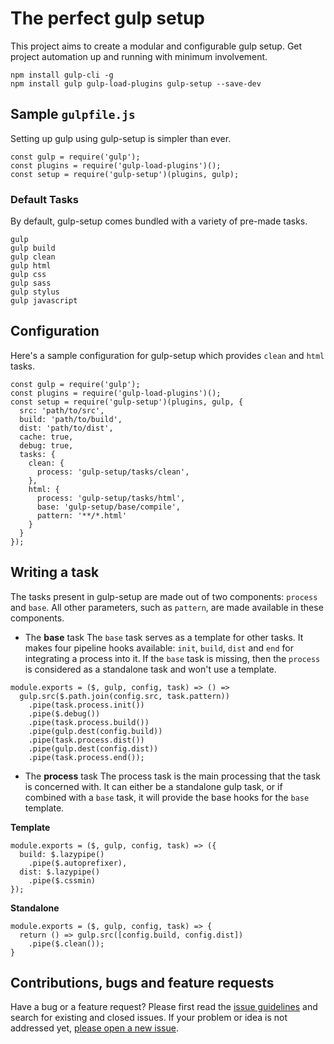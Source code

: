 # The perfect gulp setup
This project aims to create a modular and configurable gulp setup. Get project automation up and running with minimum involvement.

~~~
npm install gulp-cli -g
npm install gulp gulp-load-plugins gulp-setup --save-dev
~~~

## Sample `gulpfile.js`
Setting up gulp using gulp-setup is simpler than ever.
~~~
const gulp = require('gulp');
const plugins = require('gulp-load-plugins')();
const setup = require('gulp-setup')(plugins, gulp);
~~~

### Default Tasks
By default, gulp-setup comes bundled with a variety of pre-made tasks.
~~~
gulp
gulp build
gulp clean
gulp html
gulp css
gulp sass
gulp stylus
gulp javascript
~~~


## Configuration
Here's a sample configuration for gulp-setup which provides `clean` and `html` tasks.
~~~
const gulp = require('gulp');
const plugins = require('gulp-load-plugins')();
const setup = require('gulp-setup')(plugins, gulp, {
  src: 'path/to/src',
  build: 'path/to/build',
  dist: 'path/to/dist',
  cache: true,
  debug: true,
  tasks: {
    clean: {
      process: 'gulp-setup/tasks/clean',
    },
    html: {
      process: 'gulp-setup/tasks/html',
      base: 'gulp-setup/base/compile',
      pattern: '**/*.html'
    }
  }
});
~~~

## Writing a task
The tasks present in gulp-setup are made out of two components: `process` and `base`. All other parameters, such as `pattern`, are made available in these components.

- The __base__ task
The `base` task serves as a template for other tasks. It makes four pipeline hooks available: `init`, `build`, `dist` and `end` for integrating a process into it. If the `base` task is missing, then the `process` is considered as a standalone task and won't use a template.

~~~
module.exports = ($, gulp, config, task) => () =>
  gulp.src($.path.join(config.src, task.pattern))
    .pipe(task.process.init())
    .pipe($.debug())
    .pipe(task.process.build())
    .pipe(gulp.dest(config.build))
    .pipe(task.process.dist())
    .pipe(gulp.dest(config.dist))
    .pipe(task.process.end());
~~~

- The __process__ task
The process task is the main processing that the task is concerned with. It can either be a standalone gulp task, or if combined with a `base` task, it will provide the base hooks for the `base` template.

__Template__
~~~
module.exports = ($, gulp, config, task) => ({
  build: $.lazypipe()
    .pipe($.autoprefixer),
  dist: $.lazypipe()
    .pipe($.cssmin)
});
~~~

__Standalone__
~~~
module.exports = ($, gulp, config, task) => {
  return () => gulp.src([config.build, config.dist])
    .pipe($.clean());
}
~~~


## Contributions, bugs and feature requests

Have a bug or a feature request? Please first read the [issue guidelines](https://github.com/alexgrozav/gulp-setup/blob/master/CONTRIBUTING.md) and search for existing and closed issues. If your problem or idea is not addressed yet, [please open a new issue](https://github.com/alexgrozav/gulp-setup/issues/new).
